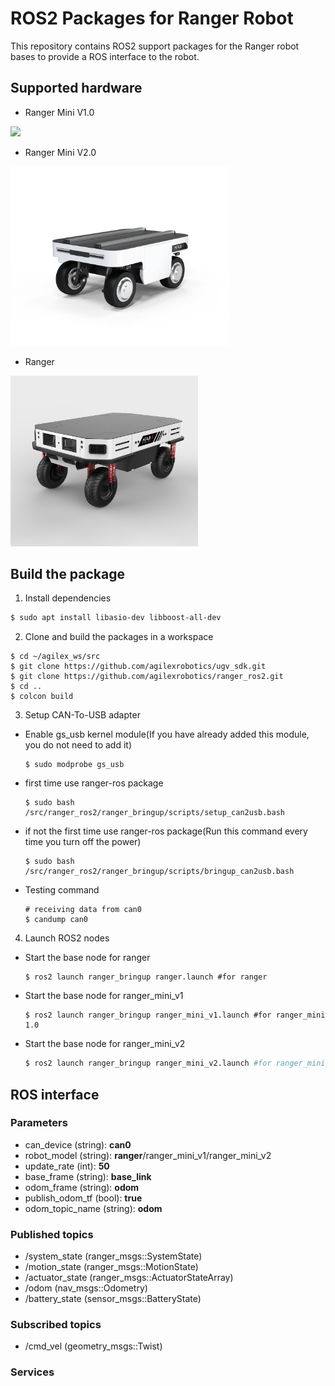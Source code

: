 # ROS2 Packages for Ranger Robot

This repository contains ROS2 support packages for the Ranger robot bases to provide a ROS interface to the robot.

## Supported hardware

* Ranger Mini V1.0
<img src="./docs/ranger_mini_v1.png" width="350" />

* Ranger Mini V2.0
<img src="./docs/ranger_mini_v2.png" width="350" />

* Ranger
<img src="./docs/ranger.png" width="300" />

## Build the package

1. Install dependencies

```bash
$ sudo apt install libasio-dev libboost-all-dev
```

2. Clone and build the packages in a workspace

```
$ cd ~/agilex_ws/src
$ git clone https://github.com/agilexrobotics/ugv_sdk.git
$ git clone https://github.com/agilexrobotics/ranger_ros2.git
$ cd ..
$ colcon build
```
3. Setup CAN-To-USB adapter

* Enable gs_usb kernel module(If you have already added this module, you do not need to add it)
    ```
    $ sudo modprobe gs_usb
    ```
    
* first time use ranger-ros package
   ```
   $ sudo bash /src/ranger_ros2/ranger_bringup/scripts/setup_can2usb.bash
   ```
   
* if not the first time use ranger-ros package(Run this command every time you turn off the power) 
   ```
   $ sudo bash /src/ranger_ros2/ranger_bringup/scripts/bringup_can2usb.bash
   ```
   
* Testing command
    ```
    # receiving data from can0
    $ candump can0
    ```

4. Launch ROS2 nodes

* Start the base node for ranger

    ```shell
    $ ros2 launch ranger_bringup ranger.launch #for ranger
    ```

* Start the base node for ranger_mini_v1

    ```shell
    $ ros2 launch ranger_bringup ranger_mini_v1.launch #for ranger_mini 1.0
    ```

* Start the base node for ranger_mini_v2

    ```bash
    $ ros2 launch ranger_bringup ranger_mini_v2.launch #for ranger_mini 2.0
    ```


## ROS interface

### Parameters

* can_device (string): **can0**
* robot_model (string): **ranger**/ranger_mini_v1/ranger_mini_v2
* update_rate (int): **50**
* base_frame (string): **base_link**
* odom_frame (string): **odom**
* publish_odom_tf (bool): **true**
* odom_topic_name (string): **odom**

### Published topics

* /system_state (ranger_msgs::SystemState)
* /motion_state (ranger_msgs::MotionState)
* /actuator_state (ranger_msgs::ActuatorStateArray)
* /odom (nav_msgs::Odometry)
* /battery_state (sensor_msgs::BatteryState)

### Subscribed topics

* /cmd_vel (geometry_msgs::Twist)

### Services
